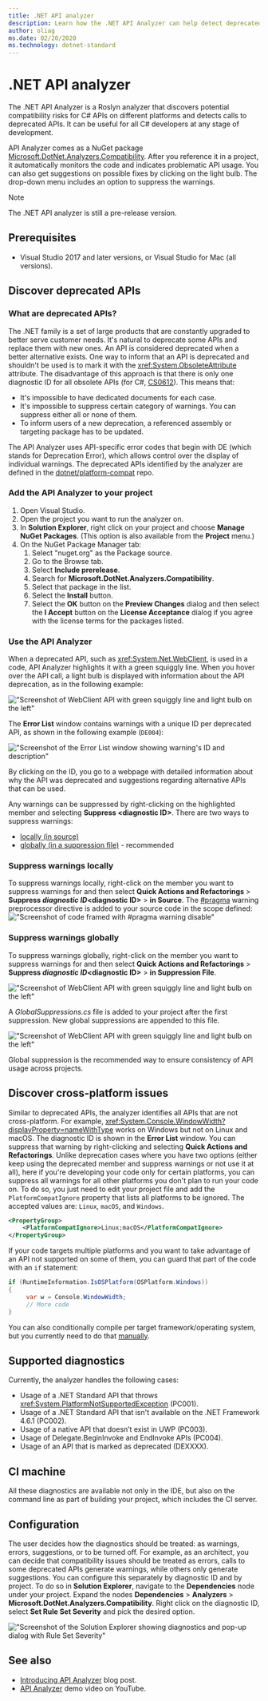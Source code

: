 ```yaml
---
title: .NET API analyzer
description: Learn how the .NET API Analyzer can help detect deprecated APIs and platform compatibility issues.
author: oliag
ms.date: 02/20/2020
ms.technology: dotnet-standard
---
```

# .NET API analyzer

The .NET API Analyzer is a Roslyn analyzer that discovers potential compatibility risks for C# APIs on different platforms and detects calls to deprecated APIs. It can be useful for all C# developers at any stage of development.

API Analyzer comes as a NuGet package [Microsoft.DotNet.Analyzers.Compatibility](https://www.nuget.org/packages/Microsoft.DotNet.Analyzers.Compatibility/). After you reference it in a project, it automatically monitors the code and indicates problematic API usage. You can also get suggestions on possible fixes by clicking on the light bulb. The drop-down menu includes an option to suppress the warnings.

> [!NOTE]
> The .NET API analyzer is still a pre-release version.

## Prerequisites

- Visual Studio 2017 and later versions, or Visual Studio for Mac (all versions).

## Discover deprecated APIs

### What are deprecated APIs?

The .NET family is a set of large products that are constantly upgraded to better serve customer needs. It's natural to deprecate some APIs and replace them with new ones. An API is considered deprecated when a better alternative exists. One way to inform that an API is deprecated and shouldn't be used is to mark it with the <xref:System.ObsoleteAttribute> attribute. The disadvantage of this approach is that there is only one diagnostic ID for all obsolete APIs (for C#, [CS0612](../../csharp/misc/cs0612.md)). This means that:

- It's impossible to have dedicated documents for each case.
- It's impossible to suppress certain category of warnings. You can suppress either all or none of them.
- To inform users of a new deprecation, a referenced assembly or targeting package has to be updated.

The API Analyzer uses API-specific error codes that begin with DE (which stands for Deprecation Error), which allows control over the display of individual warnings. The deprecated APIs identified by the analyzer are defined in the [dotnet/platform-compat](https://github.com/dotnet/platform-compat) repo.

### Add the API Analyzer to your project

1. Open Visual Studio.
2. Open the project you want to run the analyzer on.
3. In **Solution Explorer**, right click on your project and choose **Manage NuGet Packages**. (This option is also available from the **Project** menu.)
4. On the NuGet Package Manager tab:
   1. Select "nuget.org" as the Package source.
   2. Go to the Browse tab.
   3. Select **Include prerelease**.
   4. Search for **Microsoft.DotNet.Analyzers.Compatibility**.
   5. Select that package in the list.
   6. Select the **Install** button. 
   7. Select the **OK** button on the **Preview Changes** dialog and then select the **I Accept** button on the **License Acceptance** dialog if you agree with the license terms for the packages listed.

### Use the API Analyzer

When a deprecated API, such as <xref:System.Net.WebClient>, is used in a code, API Analyzer highlights it with a green squiggly line. When you hover over the API call, a light bulb is displayed with information about the API deprecation, as in the following example:

!["Screenshot of WebClient API with green squiggly line and light bulb on the left"](media/api-analyzer/green-squiggle.jpg)

The **Error List** window contains warnings with a unique ID per deprecated API, as shown in the following example (`DE004`): 

!["Screenshot of the Error List window showing warning's ID and description"](media/api-analyzer/warnings-id-and-descriptions.jpg "Error List window that includes warnings.")

By clicking on the ID, you go to a webpage with detailed information about why the API was deprecated and suggestions regarding alternative APIs that can be used.

Any warnings can be suppressed by right-clicking on the highlighted member and selecting **Suppress \<diagnostic ID>**. There are two ways to suppress warnings: 

- [locally (in source)](#suppress-warnings-locally)
- [globally (in a suppression file)](#suppress-warnings-globally) - recommended

### Suppress warnings locally

To suppress warnings locally, right-click on the member you want to suppress warnings for and then select **Quick Actions and Refactorings** > **Suppress *diagnostic ID*\<diagnostic ID>** > **in Source**. The [#pragma](../../csharp/language-reference/preprocessor-directives/preprocessor-pragma-warning.md) warning preprocessor directive is added to your source code in the scope defined:
!["Screenshot of code framed with #pragma warning disable"](media/api-analyzer/suppress-in-source.jpg)

### Suppress warnings globally

To suppress warnings globally, right-click on the member you want to suppress warnings for and then select **Quick Actions and Refactorings** > **Suppress *diagnostic ID*\<diagnostic ID>** > **in Suppression File**.

!["Screenshot of WebClient API with green squiggly line and light bulb on the left"](media/api-analyzer/suppress-in-sup-file.jpg)

A *GlobalSuppressions.cs* file is added to your project after the first suppression. New global suppressions are appended to this file.

!["Screenshot of WebClient API with green squiggly line and light bulb on the left"](media/api-analyzer/suppression-file.jpg)

Global suppression is the recommended way to ensure consistency of API usage across projects.

## Discover cross-platform issues

Similar to deprecated APIs, the analyzer identifies all APIs that are not cross-platform. For example, <xref:System.Console.WindowWidth?displayProperty=nameWithType> works on Windows but not on Linux and macOS. The diagnostic ID is shown in the **Error List** window. You can suppress that warning by right-clicking and selecting **Quick Actions and Refactorings**. Unlike deprecation cases where you have two options (either keep using the deprecated member and suppress warnings or not use it at all), here if you're developing your code only for certain platforms, you can suppress all warnings for all other platforms you don't plan to run your code on. To do so, you just need to edit your project file and add the `PlatformCompatIgnore` property that lists all platforms to be ignored. The accepted values are: `Linux`, `macOS`, and `Windows`.

```xml
<PropertyGroup>
    <PlatformCompatIgnore>Linux;macOS</PlatformCompatIgnore>
</PropertyGroup>
```

If your code targets multiple platforms and you want to take advantage of an API not supported on some of them, you can guard that part of the code with an `if` statement:

```csharp
if (RuntimeInformation.IsOSPlatform(OSPlatform.Windows))
{
     var w = Console.WindowWidth;
     // More code
}
```

You can also conditionally compile per target framework/operating system, but you currently need to do that [manually](../frameworks.md#how-to-specify-target-frameworks).

## Supported diagnostics

Currently, the analyzer handles the following cases:

- Usage of a .NET Standard API that throws <xref:System.PlatformNotSupportedException> (PC001).
- Usage of a .NET Standard API that isn't available on the .NET Framework 4.6.1 (PC002).
- Usage of a native API that doesn’t exist in UWP (PC003).
- Usage of Delegate.BeginInvoke and EndInvoke APIs (PC004).
- Usage of an API that is marked as deprecated (DEXXXX).

## CI machine

All these diagnostics are available not only in the IDE, but also on the command line as part of building your project, which includes the CI server.

## Configuration

The user decides how the diagnostics should be treated: as warnings, errors, suggestions, or to be turned off. For example, as an architect, you can decide that compatibility issues should be treated as errors, calls to some deprecated APIs generate warnings, while others only generate suggestions. You can configure this separately by diagnostic ID and by project. To do so in **Solution Explorer**, navigate to the **Dependencies** node under your project. Expand the nodes **Dependencies** > **Analyzers** > **Microsoft.DotNet.Analyzers.Compatibility**. Right click on the diagnostic ID, select **Set Rule Set Severity** and pick the desired option.

!["Screenshot of the Solution Explorer showing diagnostics and pop-up dialog with Rule Set Severity"](media/api-analyzer/disable-notifications.jpg)

## See also

- [Introducing API Analyzer](https://devblogs.microsoft.com/dotnet/introducing-api-analyzer/) blog post.
- [API Analyzer](https://youtu.be/eeBEahYXGd0) demo video on YouTube.

